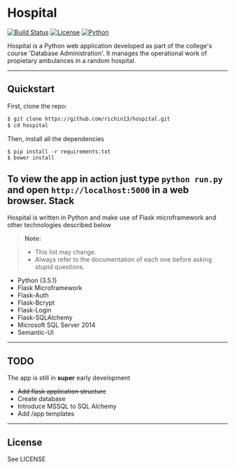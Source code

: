 Hospital
===================

[![Build Status](https://api.travis-ci.org/richin13/hospital.svg?branch=development)](https://travis-ci.org/richin13/hospital) [![License](https://img.shields.io/badge/license-GPLv3-blue.svg)](https://www.gnu.org/licenses/gpl-3.0.en.html)
[![Python](https://img.shields.io/badge/python-3.5-gren.svg)](https://www.python.org/downloads/release/python-350/)


Hospital is a Python web application developed as part of the college's course 'Database Administration'. It manages the operational work of propietary ambulances in a random hospital.

----------

Quickstart
------------

First, clone the repo:

```bash
$ git clone https://github.com/richin13/hospital.git
$ cd hospital
```

Then, install all the dependencies

```
$ pip install -r requirements.txt
$ bower install
```

To view the app in action just type `python run.py` and open `http://localhost:5000` in a web browser.
Stack
-------------

Hospital is written in Python and make use of Flask microframework and other technologies described below

> **Note:**

> - This list may change.
> - Always refer to the documentation of each one before asking stupid questions.

* Python (3.5.1)
* Flask Microframework
 * Flask-Auth
 * Flask-Bcrypt
 * Flask-Login
 * Flask-SQLAlchemy
* Microsoft SQL Server 2014
* Semantic-UI

-------------

TODO
-------------

The app is still in __super__ early development

* ~~Add flask application structure~~
* Create database
* Introduce MSSQL to SQL Alchemy
* Add /app templates

----------

License
------------------

See LICENSE
